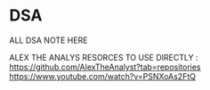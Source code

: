 # DSA
ALL DSA NOTE HERE

ALEX THE ANALYS RESORCES TO USE DIRECTLY :
https://github.com/AlexTheAnalyst?tab=repositories
https://www.youtube.com/watch?v=PSNXoAs2FtQ
